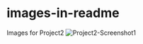 # images-in-readme
Images for Project2
![Project2-Screenshot1](https://user-images.githubusercontent.com/50473646/61343511-d5b01b00-a802-11e9-8f56-94d83af5a8fd.png)
